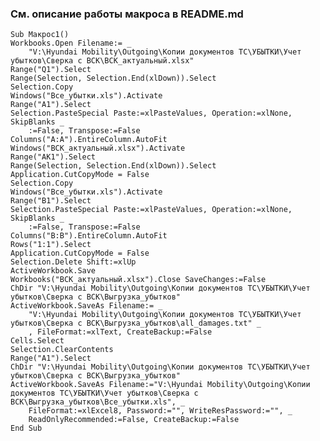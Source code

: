 ### См. описание работы макроса в README.md    
    
    Sub Макрос1()
    Workbooks.Open Filename:= _
        "V:\Hyundai Mobility\Outgoing\Копии документов ТС\УБЫТКИ\Учет убытков\Сверка с ВСК\ВСК_актуальный.xlsx"
    Range("Q1").Select
    Range(Selection, Selection.End(xlDown)).Select
    Selection.Copy
    Windows("Все_убытки.xls").Activate
    Range("A1").Select
    Selection.PasteSpecial Paste:=xlPasteValues, Operation:=xlNone, SkipBlanks _
        :=False, Transpose:=False
    Columns("A:A").EntireColumn.AutoFit
    Windows("ВСК_актуальный.xlsx").Activate
    Range("AK1").Select
    Range(Selection, Selection.End(xlDown)).Select
    Application.CutCopyMode = False
    Selection.Copy
    Windows("Все_убытки.xls").Activate
    Range("B1").Select
    Selection.PasteSpecial Paste:=xlPasteValues, Operation:=xlNone, SkipBlanks _
        :=False, Transpose:=False
    Columns("B:B").EntireColumn.AutoFit
    Rows("1:1").Select
    Application.CutCopyMode = False
    Selection.Delete Shift:=xlUp
    ActiveWorkbook.Save
    Workbooks("ВСК_актуальный.xlsx").Close SaveChanges:=False
    ChDir "V:\Hyundai Mobility\Outgoing\Копии документов ТС\УБЫТКИ\Учет убытков\Сверка с ВСК\Выгрузка_убытков"
    ActiveWorkbook.SaveAs Filename:= _
        "V:\Hyundai Mobility\Outgoing\Копии документов ТС\УБЫТКИ\Учет убытков\Сверка с ВСК\Выгрузка_убытков\all_damages.txt" _
        , FileFormat:=xlText, CreateBackup:=False
    Cells.Select
    Selection.ClearContents
    Range("A1").Select
    ChDir "V:\Hyundai Mobility\Outgoing\Копии документов ТС\УБЫТКИ\Учет убытков\Сверка с ВСК\Выгрузка_убытков"
    ActiveWorkbook.SaveAs Filename:="V:\Hyundai Mobility\Outgoing\Копии документов ТС\УБЫТКИ\Учет убытков\Сверка с ВСК\Выгрузка_убытков\Все_убытки.xls", _
        FileFormat:=xlExcel8, Password:="", WriteResPassword:="", _
        ReadOnlyRecommended:=False, CreateBackup:=False
    End Sub

